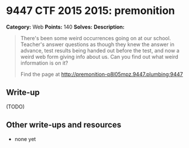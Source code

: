 # 9447 CTF 2015 2015: premonition

**Category:** Web
**Points:** 140
**Solves:** 
**Description:**

>  There's been some weird occurrences going on at our school. Teacher's answer questions as though they knew the answer in advance, test results being handed out before the test, and now a weird web form giving info about us. Can you find out what weird information is on it?
> 
> 
>  Find the page at <http://premonition-p8l05mpz.9447.plumbing:9447>


## Write-up

(TODO)

## Other write-ups and resources

* none yet
